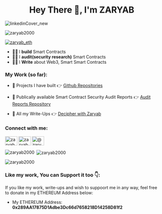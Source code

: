 <h1 align="center">Hey There 👋, I'm ZARYAB</h1>


![linkedinCover_new](https://github.com/zaryab2000/zaryab2000/assets/42082608/f4366f32-9868-4019-bbb0-2e06ca3ca973)


<p align="left"> <img src="https://komarev.com/ghpvc/?username=zaryab2000&label=Profile%20views&color=0e75b6&style=flat" alt="zaryab2000" /> </p>

<p align="left"> <a href="https://twitter.com/zaryab_eth" target="blank"><img src="https://img.shields.io/twitter/follow/zaryab_eth?logo=twitter&style=for-the-badge" alt="zaryab_eth" /></a> </p>

- 👨‍💻 I **build** Smart Contracts
- 👨‍💻 I **audit(security research)** Smart Contracts
- 👨‍💻 I **Write** about Web3, Smart Smart Contracts


### My Work (so far):
- 📝 Projects I have built 👉 [Github Repositories](https://github.com/zaryab2000?tab=repositories)

- 📝 Publically available Smart Contract Security Audit  Reports 👉 [Audit Reports Repository](https://github.com/zaryab2000/Smart-Contracts_Audit_Reports)

- 📝 All my Write-Ups 👉 [Decipher with Zaryab](https://www.zaryabs.com/)


<h3 align="left">Connect with me:</h3>
<p align="left">
<a href="https://twitter.com/zaryab_eth" target="blank"><img align="center" src="https://raw.githubusercontent.com/rahuldkjain/github-profile-readme-generator/master/src/images/icons/Social/twitter.svg" alt="zaryab_eth" height="30" width="40" /></a>
<a href="https://linkedin.com/in/zaryab-afser-97085b157/" target="blank"><img align="center" src="https://raw.githubusercontent.com/rahuldkjain/github-profile-readme-generator/master/src/images/icons/Social/linked-in-alt.svg" alt="zaryab-afser-97085b157/" height="30" width="40" /></a>
<a href="https://www.zaryabs.com/" target="blank"><img align="center" src="https://raw.githubusercontent.com/rahuldkjain/github-profile-readme-generator/master/src/images/icons/Social/medium.svg" alt="@zaryabafser2000" height="30" width="40" /></a>
</p>

<p><img align="left" src="https://github-readme-stats.vercel.app/api/top-langs?username=zaryab2000&show_icons=true&locale=en&layout=compact" alt="zaryab2000" /></p>

<p>&nbsp;<img align="center" src="https://github-readme-stats.vercel.app/api?username=zaryab2000&show_icons=true&locale=en" alt="zaryab2000" /></p>

<p><img align="center" src="https://github-readme-streak-stats.herokuapp.com/?user=zaryab2000&" alt="zaryab2000" /></p>


<h3 align="left">Like my work, You can Support it too 👇:</h3>

If you like my work, write-ups and wish to suppoort me in any way, feel free to donate in my ETHEREUM Address below:
- My ETHEREUM Address: **0x289AA17875D1Adbe3Dc66d7658218D14258D81f2**
